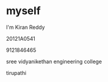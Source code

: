# myself


I'm Kiran Reddy

20121A0541

9121846465

sree vidyanikethan engineering college

tirupathi
